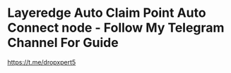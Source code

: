 # Layeredge Auto Claim Point Auto Connect node - Follow My Telegram Channel For Guide
https://t.me/dropxpert5
